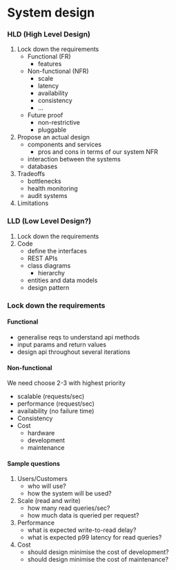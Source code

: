 # System design

### HLD (High Level Design)

1. Lock down the requirements
   * Functional (FR)
     * features
   * Non-functional (NFR)
     * scale
     * latency
     * availability
     * consistency
     * ...
   * Future proof
     *  non-restrictive
     * pluggable
2. Propose an actual design
     * components and services
       * pros and cons in terms of our system NFR
     * interaction between the systems
     * databases
3. Tradeoffs
   * bottlenecks
   * health monitoring
   * audit systems
4. Limitations

### LLD (Low Level Design?)
1. Lock down the requirements
2. Code
   * define the interfaces
   * REST APIs
   * class diagrams
     * hierarchy    
   * entities and data models
   * design pattern
   
### Lock down the requirements

####  Functional
* generalise reqs to understand api methods
* input params and return values
* design api throughout several iterations

####  Non-functional
We need choose 2-3 with highest priority 

* scalable (requests/sec)
* performance  (request/sec)
* availability (no failure time)
* Consistency
* Cost 
  * hardware
  * development
  * maintenance

#### Sample questions

1. Users/Customers  
   - who will use? 
   - how the system will be used?
2. Scale (read and write)
   - how many read queries/sec?   
   - how much data is queried per request?
3. Performance
   - what is expected write-to-read delay? 
   - what is expected p99 latency for read queries?
4. Cost
   - should design minimise the cost of development?
   - should design minimise the cost of maintenance?
